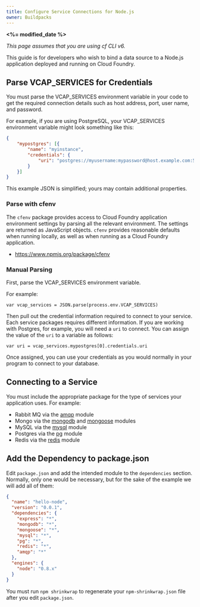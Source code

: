 ```yaml
---
title: Configure Service Connections for Node.js
owner: Buildpacks
---
```


<strong><%= modified_date %></strong>

_This page assumes that you are using cf CLI v6._

This guide is for developers who wish to bind a data source to a Node.js
application deployed and running on Cloud Foundry.

## <a id='creds'></a>Parse VCAP_SERVICES for Credentials  ##

You must parse the VCAP_SERVICES environment variable in your code to get the
required connection details such as host address, port, user name, and
password.

For example, if you are using PostgreSQL, your VCAP_SERVICES environment
variable might look something like this:

~~~json
{
	"mypostgres": [{
		"name": "myinstance",
		"credentials": {
			"uri": "postgres://myusername:mypassword@host.example.com:5432/serviceinstance"
		}
	}]
}
~~~

This example JSON is simplified; yours may contain additional properties.

### <a id='cfenv'></a>Parse with cfenv ###

The `cfenv` package provides access to Cloud Foundry application environment
settings by parsing all the relevant environment.
The settings are returned as JavaScript objects.
`cfenv` provides reasonable defaults when running locally, as well as when
running as a Cloud Foundry application.

* https://www.npmjs.org/package/cfenv

### <a id='parse-manually'></a>Manual Parsing ###

First, parse the VCAP_SERVICES environment variable.

For example:

~~~
var vcap_services = JSON.parse(process.env.VCAP_SERVICES)
~~~

Then pull out the credential information required to connect to your service.
Each service packages requires different information.
If you are working with Postgres, for example, you will need a `uri` to
connect.
You can assign the value of the `uri` to a variable as follows:

~~~
var uri = vcap_services.mypostgres[0].credentials.uri
~~~

Once assigned, you can use your credentials as you would normally in your
program to connect to your database.

## <a id='Connecting'></a> Connecting to a Service ##

You must include the appropriate package for the type of services your
application uses. For example:

* Rabbit MQ via the [amqp](https://github.com/postwait/node-amqp) module
* Mongo via the [mongodb](http://mongodb.github.com/node-mongodb-native/) and
[mongoose](http://mongoosejs.com/) modules
* MySQL via the [mysql](https://github.com/felixge/node-mysql) module
* Postgres via the [pg](https://github.com/brianc/node-postgres) module
* Redis via the [redis](https://github.com/mranney/node_redis) module

## <a id='add'></a> Add the Dependency to package.json ##

Edit `package.json` and add the intended module to the `dependencies` section.
Normally, only one would be necessary, but for the sake of the example we will
add all of them:

~~~json
{
  "name": "hello-node",
  "version": "0.0.1",
  "dependencies": {
    "express": "*",
    "mongodb": "*",
    "mongoose": "*",
    "mysql": "*",
    "pg": "*",
    "redis": "*",
    "amqp": "*"
  },
  "engines": {
    "node": "0.8.x"
  }
}
~~~

You must run `npm shrinkwrap` to regenerate your `npm-shrinkwrap.json` file
after you edit `package.json`.
